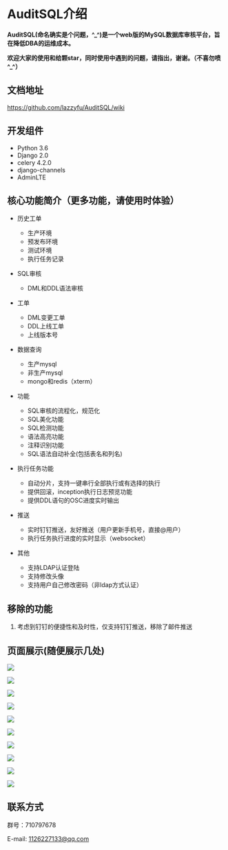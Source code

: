 AuditSQL介绍
===============

**AuditSQL(命名确实是个问题，^_^)是一个web版的MySQL数据库审核平台，旨在降低DBA的运维成本。**

**欢迎大家的使用和给颗star，同时使用中遇到的问题，请指出，谢谢。（不喜勿喷^_^）**

## 文档地址
https://github.com/lazzyfu/AuditSQL/wiki

## 开发组件

- Python 3.6
- Django 2.0 
- celery 4.2.0
- django-channels
- AdminLTE

## 核心功能简介（更多功能，请使用时体验）
- 历史工单
  - 生产环境
  - 预发布环境
  - 测试环境
  - 执行任务记录

- SQL审核
  - DML和DDL语法审核

- 工单
  - DML变更工单
  - DDL上线工单
  - 上线版本号

- 数据查询
  - 生产mysql
  - 非生产mysql
  - mongo和redis（xterm）

- 功能
   - SQL审核的流程化，规范化
   - SQL美化功能
   - SQL检测功能
   - 语法高亮功能
   - 注释识别功能
   - SQL语法自动补全(包括表名和列名)

- 执行任务功能
   - 自动分片，支持一键串行全部执行或有选择的执行
   - 提供回滚，inception执行日志预览功能
   - 提供DDL语句的OSC进度实时输出

- 推送
   - 实时钉钉推送，友好推送（用户更新手机号，直接@用户）
   - 执行任务执行进度的实时显示（websocket）

- 其他
   - 支持LDAP认证登陆
   - 支持修改头像
   - 支持用户自己修改密码（非ldap方式认证）

## 移除的功能
1. 考虑到钉钉的便捷性和及时性，仅支持钉钉推送，移除了邮件推送

## 页面展示(随便展示几处)
![](https://github.com/lazzyfu/AuditSQL/blob/master/media/png/test_env.png)

![](https://github.com/lazzyfu/AuditSQL/blob/master/media/png/staging_env.png)

![](https://github.com/lazzyfu/AuditSQL/blob/master/media/png/dml_gongdan.png)

![](https://github.com/lazzyfu/AuditSQL/blob/master/media/png/ddl_gongdan.png)

![](https://github.com/lazzyfu/AuditSQL/blob/master/media/png/perform_task.png)

![](https://github.com/lazzyfu/AuditSQL/blob/master/media/png/pro_query.png)

![](https://github.com/lazzyfu/AuditSQL/blob/master/media/png/offline_query.png)

![](https://github.com/lazzyfu/AuditSQL/blob/master/media/png/mongo_query.png)

![](https://github.com/lazzyfu/AuditSQL/blob/master/media/png/sys_config.png)

![](https://github.com/lazzyfu/AuditSQL/blob/master/media/png/dingding.png)


## 联系方式

群号：710797678

E-mail: 1126227133@qq.com